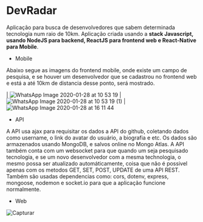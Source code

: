 # DevRadar

Aplicação para busca de desenvolvedores que sabem determinada tecnologia num raio de 10km. Aplicação criada usando a **stack Javascript, usando NodeJS para backend, ReactJS para frontend web e React-Native para Mobile**.

- Mobile

Abaixo segue as imagens do frontend mobile, onde existe um campo de pesquisa, e se houver um desenvolvedor que se cadastrou no frontend web e está a até 10km de distancia desse ponto, será mostrado. 

| ![WhatsApp Image 2020-01-28 at 10 53 19](https://user-images.githubusercontent.com/45443883/73270766-1cbd9680-41be-11ea-8f59-a6920d4af428.jpeg) | ![WhatsApp Image 2020-01-28 at 10 53 19 (1)](https://user-images.githubusercontent.com/45443883/73296890-4fc94f80-41e9-11ea-8568-f626495be029.jpeg) | ![WhatsApp Image 2020-01-28 at 16 11 44](https://user-images.githubusercontent.com/45443883/73296993-80a98480-41e9-11ea-9f97-301ff8fde17f.jpeg)

- API 

A API usa ajax para requisitar os dados a API do github, coletando dados como username, o link do avatar do usuário, a biografia e etc. Os dados são armazenados usando MongoDB, e salvos online no Mongo Atlas. A API também conta com um websocket para que quando um seja pesquisado tecnologia, e se um novo desenvolvedor com a mesma technologia, o mesmo possa ser atualizado automáticamente, coisa que não é possivel apenas com os metodos GET, SET, POST, UPDATE de uma API REST.
Também são usadas dependencias como: cors, dotenv, express, mongoose, nodemon e socket.io para que a aplicação funcione normalmente. 

- Web 

![Capturar](https://user-images.githubusercontent.com/45443883/73297231-f150a100-41e9-11ea-8fff-1b8f7bddc0a7.PNG)




